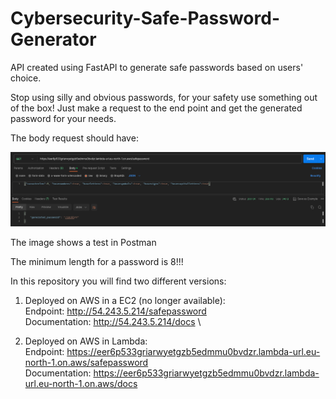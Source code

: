 # Cybersecurity-Safe-Password-Generator
API created using FastAPI to generate safe passwords based on users' choice.

Stop using silly and obvious passwords, for your safety use something out of the box!
Just make a request to the end point and get the generated password for your needs.

The body request should have:

![example image](./example-spg.png)

The image shows a test in Postman

The minimum length for a password is 8!!!

In this repository you will find two different versions:
1. Deployed on AWS in a EC2 (no longer available): \
Endpoint: http://54.243.5.214/safepassword \
Documentation: http://54.243.5.214/docs \

3. Deployed on AWS in Lambda: \
Endpoint: https://eer6p533griarwyetgzb5edmmu0bvdzr.lambda-url.eu-north-1.on.aws/safepassword \
Documentation: https://eer6p533griarwyetgzb5edmmu0bvdzr.lambda-url.eu-north-1.on.aws/docs
